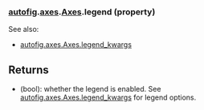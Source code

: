 ### [autofig](autofig.md).[axes](autofig.axes.md).[Axes](autofig.axes.Axes.md).legend (property)




See also:

* [autofig.axes.Axes.legend_kwargs](autofig.axes.Axes.legend_kwargs.md)

Returns
----------
* (bool): whether the legend is enabled.  See
    [autofig.axes.Axes.legend_kwargs](autofig.axes.Axes.legend_kwargs.md) for legend options.

